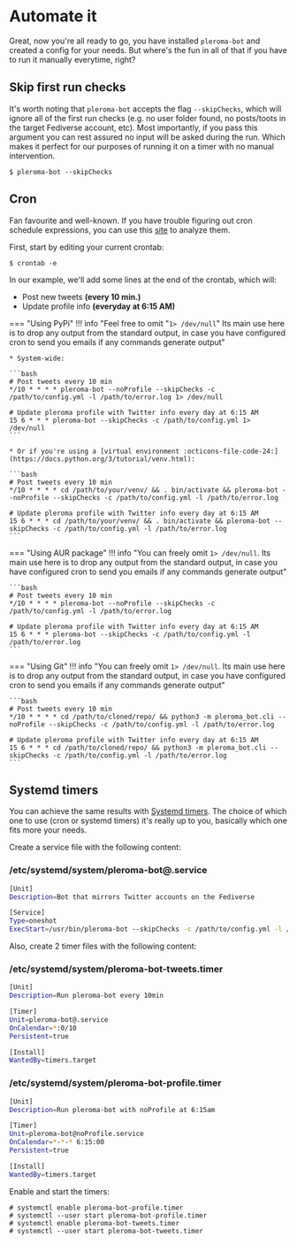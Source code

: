 # Automate it

Great, now you're all ready to go, you have installed ```pleroma-bot``` and created a config for your needs. But where's the fun in all of that if you have to run it manually everytime, right?

## Skip first run checks

It's worth noting that ```pleroma-bot``` accepts the flag ```--skipChecks```, which will ignore all of the first run checks (e.g. no user folder found, no posts/toots in the target Fediverse account, etc). Most importantly, if you pass this argument you can rest assured no input will be asked during the run. Which makes it perfect for our purposes of running it on a timer with no manual intervention.

```console
$ pleroma-bot --skipChecks
```


## Cron

Fan favourite and well-known. 
If you have trouble figuring out cron schedule expressions, you can use this [site](https://crontab.guru/) to analyze them.

First, start by editing your current crontab:

```console
$ crontab -e
```

In our example, we'll add some lines at the end of the crontab, which will:

* Post new tweets **(every 10 min.)**
* Update profile info **(everyday at 6:15 AM)**


=== "Using PyPi"
    !!! info "Feel free to omit "```1> /dev/null```" Its main use here is to drop any output from the standard output, in case you have configured cron to send you emails if any commands generate output"

    * System-wide:

    ```bash
    # Post tweets every 10 min
    */10 * * * * pleroma-bot --noProfile --skipChecks -c /path/to/config.yml -l /path/to/error.log 1> /dev/null

    # Update pleroma profile with Twitter info every day at 6:15 AM
    15 6 * * * pleroma-bot --skipChecks -c /path/to/config.yml 1> /dev/null
    ```

    * Or if you're using a [virtual environment :octicons-file-code-24:](https://docs.python.org/3/tutorial/venv.html):

    ```bash
    # Post tweets every 10 min
    */10 * * * * cd /path/to/your/venv/ && . bin/activate && pleroma-bot --noProfile --skipChecks -c /path/to/config.yml -l /path/to/error.log

    # Update pleroma profile with Twitter info every day at 6:15 AM
    15 6 * * * cd /path/to/your/venv/ && . bin/activate && pleroma-bot --skipChecks -c /path/to/config.yml -l /path/to/error.log
    ```
    

=== "Using AUR package"
    !!! info "You can freely omit ```1> /dev/null```. Its main use here is to drop any output from the standard output, in case you have configured cron to send you emails if any commands generate output"

    ```bash
    # Post tweets every 10 min
    */10 * * * * pleroma-bot --noProfile --skipChecks -c /path/to/config.yml -l /path/to/error.log

    # Update pleroma profile with Twitter info every day at 6:15 AM
    15 6 * * * pleroma-bot --skipChecks -c /path/to/config.yml -l /path/to/error.log
    ```

=== "Using Git"
    !!! info "You can freely omit ```1> /dev/null```. Its main use here is to drop any output from the standard output, in case you have configured cron to send you emails if any commands generate output"

    ```bash
    # Post tweets every 10 min
    */10 * * * * cd /path/to/cloned/repo/ && python3 -m pleroma_bot.cli --noProfile --skipChecks -c /path/to/config.yml -l /path/to/error.log

    # Update pleroma profile with Twitter info every day at 6:15 AM
    15 6 * * * cd /path/to/cloned/repo/ && python3 -m pleroma_bot.cli --skipChecks -c /path/to/config.yml -l /path/to/error.log
    ```

## Systemd timers

You can achieve the same results with [Systemd timers](https://www.freedesktop.org/software/systemd/man/systemd.timer.html). The choice of which one to use (cron or systemd timers) it's really up to you, basically which one fits more your needs.

Create a service file with the following content:
### /etc/systemd/system/pleroma-bot@.service
```bash
[Unit]
Description=Bot that mirrors Twitter accounts on the Fediverse

[Service]
Type=oneshot
ExecStart=/usr/bin/pleroma-bot --skipChecks -c /path/to/config.yml -l /path/to/error.log %i
```

Also, create 2 timer files with the following content:
### /etc/systemd/system/pleroma-bot-tweets.timer
```bash
[Unit]
Description=Run pleroma-bot every 10min

[Timer]
Unit=pleroma-bot@.service
OnCalendar=*:0/10
Persistent=true

[Install]
WantedBy=timers.target
```
### /etc/systemd/system/pleroma-bot-profile.timer
```bash
[Unit]
Description=Run pleroma-bot with noProfile at 6:15am

[Timer]
Unit=pleroma-bot@noProfile.service
OnCalendar=*-*-* 6:15:00
Persistent=true

[Install]
WantedBy=timers.target
```
Enable and start the timers:
```console
# systemctl enable pleroma-bot-profile.timer
# systemctl --user start pleroma-bot-profile.timer
# systemctl enable pleroma-bot-tweets.timer
# systemctl --user start pleroma-bot-tweets.timer
```